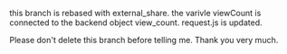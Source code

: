 this branch is rebased with external_share.
the varivle viewCount is connected to the backend object view_count.
request.js is updated.

Please don't delete this branch before telling me. Thank you very much.
